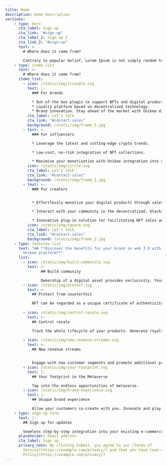 ```yaml
---
title: Home
description: Home description
sections:
    - type: hero
      cta_label: Sign up
      cta_link: "#sign-up"
      cta_label_2: Sign up 2
      cta_link_2: "#sign-up"
      text: >-
        # Where does it come from?

        Contrary to popular belief, Lorem Ipsum is not simply random text. It has roots in a piece of classical Latin literature from 45 BC, making it over 2000 years old
    - type: items-list
      text: >-
        # Where does it come from?
      items_list:
        - icon: /static/img/triangle.svg
          text: |-
            ### For brands

            * Out-of-the box plugin to support NFTs and digital product sales.
            * Loyalty platform based on decentralised technology.
            * Brand innovation. Stay ahead of the market with Unikee disruptive tech!
          cta_label: Let's talk
          cta_link: "#contact-sales"
          background: /static/img/frame_5.jpg
        - text: >-
            ### For influencers

            * Leverage the latest and cutting-edge crypto trends.

            * Low-cost, no-risk integration of NFT collections.

            * Maximise your monetisation with Unikee integration into your blog or web-shop.
          icon: /static/img/circle.svg
          cta_label: Let's talk
          cta_link: "#contact-sales"
          background: /static/img/frame_1.jpg
        - text: >-
            ### For creators


            * Effortlessly monetize your digital products through sales of non-fungible tokens (NFTs).

            * Interact with your community in the decentralized, blockchain-powered web 3.0 environment.

            * Innovative plug-in solution for facilitating NFT sales and digital product distribution.
          icon: /static/img/square.svg
          cta_label: Let's talk
          cta_link: "#contact-sales"
          background: /static/img/frame_2.jpg
    - type: features-list
      text: "## **Discover the benefits for your brand in web 3.0 with the
        Unikee platform**"
      list:
        - icon: /static/img/build-community.svg
          text: >-
                ## Build community

                Ownership of a digital asset provides exclusivity. Your customers become brand advocates.
        - icon: /static/img/protect.svg
          text: >-
            ## Protect from counterfeit

            NFT can be regarded as a unique certificate of authenticity. Protect your customers from fake products!
            
        - icon: /static/img/control-resale.svg
          text: >-
            ## Control resale

            Track the whole lifecycle of your products. Generate royalties from resales.
            
        - icon: /static/img/new-revenue-streams.svg
          text: >-
            ## New revenue streams


            Engage with new customer segments and promote additional products to current clients.
        - icon: /static/img/your-footprint.svg
          text: |-
            ## Your footprint in the Metaverse

            Tap into the endless opportunities of metaverse.
        - icon: /static/img/brand-experience.svg
          text: |-
            ## Unique brand experience

            Allow your customers co-create with you. Innovate and play together!
    - type: sign-up-form
      text: |-
        ## Sign up for updates

        Seamless step-by-step integration into your existing e-commerce platform.
      placeholder: Email address
      cta_label: Sign up
      privacy_note: By clicking Submit, you agree to our [Terms of
        Service](https://example.com/privacy/) and that you have read our [Privacy
        Policy](https://example.com/privacy/)
---
```

